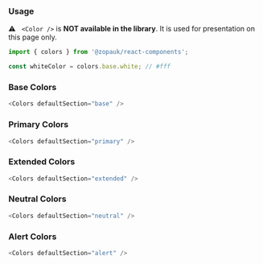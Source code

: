 ### Usage

⚠️ &nbsp; `<Color />` is **NOT available in the library**. It is used for presentation on this page only.

```js static
import { colors } from '@zopauk/react-components';

const whiteColor = colors.base.white; // #fff
```

### Base Colors

```js noeditor
<Colors defaultSection="base" />
```

### Primary Colors

```js noeditor
<Colors defaultSection="primary" />
```

### Extended Colors

```js noeditor
<Colors defaultSection="extended" />
```

### Neutral Colors

```js noeditor
<Colors defaultSection="neutral" />
```

### Alert Colors

```js noeditor
<Colors defaultSection="alert" />
```

